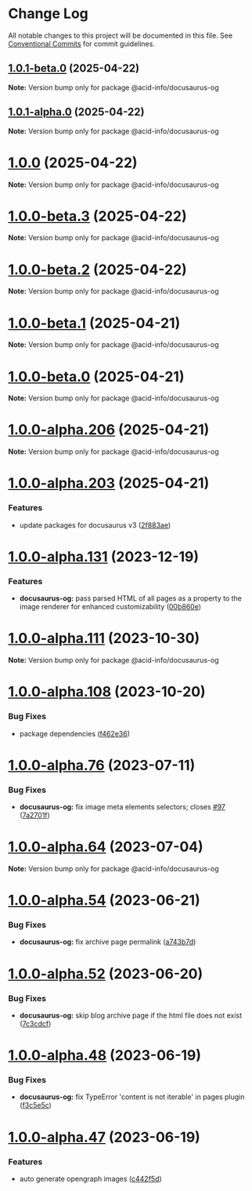 # Change Log

All notable changes to this project will be documented in this file.
See [Conventional Commits](https://conventionalcommits.org) for commit guidelines.

## [1.0.1-beta.0](https://github.com/acid-info/logos-docusaurus-plugins/compare/v1.0.1-alpha.1...v1.0.1-beta.0) (2025-04-22)

**Note:** Version bump only for package @acid-info/docusaurus-og

## [1.0.1-alpha.0](https://github.com/acid-info/logos-docusaurus-plugins/compare/v1.0.0-beta.3...v1.0.1-alpha.0) (2025-04-22)

**Note:** Version bump only for package @acid-info/docusaurus-og

# [1.0.0](https://github.com/acid-info/logos-docusaurus-plugins/compare/v1.0.0-beta.3...v1.0.0) (2025-04-22)

**Note:** Version bump only for package @acid-info/docusaurus-og

# [1.0.0-beta.3](https://github.com/acid-info/logos-docusaurus-plugins/compare/v1.0.0-beta.2...v1.0.0-beta.3) (2025-04-22)

**Note:** Version bump only for package @acid-info/docusaurus-og

# [1.0.0-beta.2](https://github.com/acid-info/logos-docusaurus-plugins/compare/v1.0.0-alpha.208...v1.0.0-beta.2) (2025-04-22)

**Note:** Version bump only for package @acid-info/docusaurus-og

# [1.0.0-beta.1](https://github.com/acid-info/logos-docusaurus-plugins/compare/v1.0.0-alpha.208...v1.0.0-beta.1) (2025-04-21)

**Note:** Version bump only for package @acid-info/docusaurus-og

# [1.0.0-beta.0](https://github.com/acid-info/logos-docusaurus-plugins/compare/v1.0.0-alpha.208...v1.0.0-beta.0) (2025-04-21)

**Note:** Version bump only for package @acid-info/docusaurus-og

# [1.0.0-alpha.206](https://github.com/acid-info/logos-docusaurus-plugins/compare/v1.0.0-alpha.205...v1.0.0-alpha.206) (2025-04-21)

**Note:** Version bump only for package @acid-info/docusaurus-og

# [1.0.0-alpha.203](https://github.com/acid-info/logos-docusaurus-plugins/compare/v1.0.0-alpha.202...v1.0.0-alpha.203) (2025-04-21)

### Features

- update packages for docusaurus v3 ([2f883ae](https://github.com/acid-info/logos-docusaurus-plugins/commit/2f883aebf449e7e78cd09120d1bd962a6b261e75))

# [1.0.0-alpha.131](https://github.com/acid-info/logos-docusaurus-plugins/compare/v1.0.0-alpha.130...v1.0.0-alpha.131) (2023-12-19)

### Features

- **docusaurus-og:** pass parsed HTML of all pages as a property to the image renderer for enhanced customizability ([00b860e](https://github.com/acid-info/logos-docusaurus-plugins/commit/00b860e866a9d86673f96b5bb60905a4e8b1c21c))

# [1.0.0-alpha.111](https://github.com/acid-info/logos-docusaurus-plugins/compare/v1.0.0-alpha.110...v1.0.0-alpha.111) (2023-10-30)

**Note:** Version bump only for package @acid-info/docusaurus-og

# [1.0.0-alpha.108](https://github.com/acid-info/logos-docusaurus-plugins/compare/v1.0.0-alpha.107...v1.0.0-alpha.108) (2023-10-20)

### Bug Fixes

- package dependencies ([f462e36](https://github.com/acid-info/logos-docusaurus-plugins/commit/f462e367bb5811bb21a2cecba358942a85dd9b3b))

# [1.0.0-alpha.76](https://github.com/acid-info/logos-docusaurus-plugins/compare/v1.0.0-alpha.75...v1.0.0-alpha.76) (2023-07-11)

### Bug Fixes

- **docusaurus-og:** fix image meta elements selectors; closes [#97](https://github.com/acid-info/logos-docusaurus-plugins/issues/97) ([7a2701f](https://github.com/acid-info/logos-docusaurus-plugins/commit/7a2701f11f2c23fbaef1a274da9a8f0567130ee5))

# [1.0.0-alpha.64](https://github.com/acid-info/logos-docusaurus-plugins/compare/v1.0.0-alpha.63...v1.0.0-alpha.64) (2023-07-04)

**Note:** Version bump only for package @acid-info/docusaurus-og

# [1.0.0-alpha.54](https://github.com/acid-info/logos-docusaurus-plugins/compare/v1.0.0-alpha.53...v1.0.0-alpha.54) (2023-06-21)

### Bug Fixes

- **docusaurus-og:** fix archive page permalink ([a743b7d](https://github.com/acid-info/logos-docusaurus-plugins/commit/a743b7dec24025ba0192874f343ef80fd96076be))

# [1.0.0-alpha.52](https://github.com/acid-info/logos-docusaurus-plugins/compare/v1.0.0-alpha.51...v1.0.0-alpha.52) (2023-06-20)

### Bug Fixes

- **docusaurus-og:** skip blog archive page if the html file does not exist ([7c3cdcf](https://github.com/acid-info/logos-docusaurus-plugins/commit/7c3cdcf95e1b36d96e6dfa87d27c528be2339060))

# [1.0.0-alpha.48](https://github.com/acid-info/logos-docusaurus-plugins/compare/v1.0.0-alpha.47...v1.0.0-alpha.48) (2023-06-19)

### Bug Fixes

- **docusaurus-og:** fix TypeError 'content is not iterable' in pages plugin ([f3c5e5c](https://github.com/acid-info/logos-docusaurus-plugins/commit/f3c5e5c1b4269ed2ccb1a6286718601402f65495))

# [1.0.0-alpha.47](https://github.com/acid-info/logos-docusaurus-plugins/compare/v1.0.0-alpha.46...v1.0.0-alpha.47) (2023-06-19)

### Features

- auto generate opengraph images ([c442f5d](https://github.com/acid-info/logos-docusaurus-plugins/commit/c442f5d46836b0bcb3cb250af27d17a081683d38))
